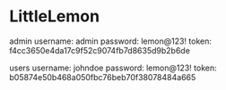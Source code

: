 # LittleLemon

admin
username: admin
password: lemon@123!
token: f4cc3650e4da17c9f52c9074fb7d8635d9b2b6de

users
username: johndoe
password: lemon@123!
token: b05874e50b468a050fbc76beb70f38078484a665
